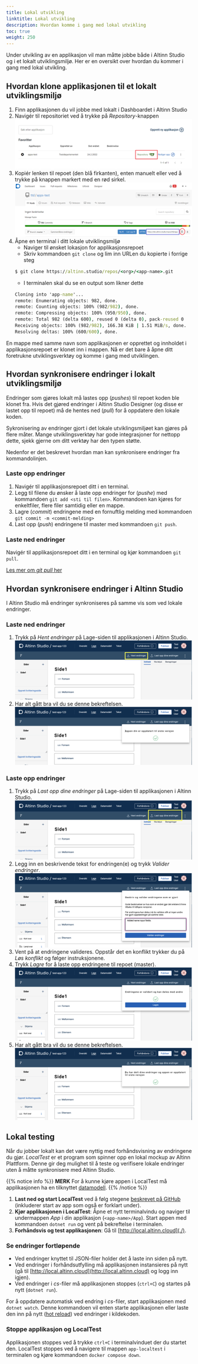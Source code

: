 ```yaml
---
title: Lokal utvikling
linktitle: Lokal utvikling
description: Hvordan komme i gang med lokal utvikling
toc: true
weight: 250
---
```


Under utvikling av en applikasjon vil man måtte jobbe både i Altinn Studio og 
i et lokalt utviklingsmiljø. 
Her er en oversikt over hvordan du kommer i gang med lokal utvikling. 

## Hvordan klone applikasjonen til et lokalt utviklingsmiljø

1. Finn applikasjonen du vil jobbe med lokalt i Dashboardet i Altinn Studio
2. Navigér til repositoriet ved å trykke på _Repository_-knappen
    ![Repositoryknappen markert i et bilde](find-app-in-dashboard.png)
3. Kopiér lenken til repoet (den blå firkanten), enten manuelt
   eller ved å trykke på knappen markert med en rød sirkel.
    ![Markert url til repository i Gitea i et bilde](copy-repo-link.png)
4. Åpne en terminal i ditt lokale utviklingsmiljø
    - Naviger til ønsket lokasjon for applikasjonsrepoet
    - Skriv kommandoen `git clone` og lim inn URLen du kopierte i forrige steg
    ```cmd
    $ git clone https://altinn.studio/repos/<org>/<app-name>.git
    ```
    - I terminalen skal du se en output som likner dette
    ```cmd
    Cloning into 'app-name'...
    remote: Enumerating objects: 982, done.
    remote: Counting objects: 100% (982/982), done.
    remote: Compressing objects: 100% (950/950), done.
    remote: Total 982 (delta 600), reused 0 (delta 0), pack-reused 0 
    Receiving objects: 100% (982/982), 166.38 KiB | 1.51 MiB/s, done.
    Resolving deltas: 100% (600/600), done.
    ```

En mappe med samme navn som applikasjonen er opprettet og innholdet i applikasjonsrepoet er klonet inn i mappen.
 Nå er det bare å åpne ditt foretrukne utviklingsverktøy og komme i gang med utviklingen.

## Hvordan synkronisere endringer i lokalt utviklingsmiljø

Endringer som gjøres lokalt må lastes opp (_pushes_) til repoet koden ble klonet fra.
 Hvis det gjøred endringer i Altinn Studio Designer (og disse er lastet opp til repoet) må de hentes ned (_pull_) for å oppdatere den lokale koden.

Sykronisering av endringer gjort i det lokale utviklingsmiljøet kan gjøres på flere måter.
Mange utviklingsverktøy har gode integrasjoner for nettopp dette, 
sjekk gjerne om ditt verktøy har den typen støtte. 

Nedenfor er det beskrevet hvordan man kan synkronisere endringer 
fra kommandolinjen.

### Laste opp endringer

1. Navigér til applikasjonsrepoet ditt i en terminal.
2. Legg til filene du ønsker å laste opp endringer for (_pushe_) med kommandoen `git add <sti til filen>`.
   Kommandoen kan kjøres for enkeltfiler, flere filer samtidig eller en mappe.
3. Lagre (_commit_) endringene med en fornuftlig melding med kommandoen `git commit -m <commit-melding>`
4. Last opp (_push_) endringene til master med kommandoen `git push`.

### Laste ned endringer

Navigér til applikasjonsrepoet ditt i en terminal og kjør kommandoen `git pull`.

[Les mer om _git pull_ her](https://git-scm.com/docs/git-pull)

## Hvordan synkronisere endringer i Altinn Studio

I Altinn Studio må endringer synkroniseres på samme vis som ved lokale endringer.

### Laste ned endringer
1. Trykk på _Hent endringer_ på Lage-siden til applikasjonen i Altinn Studio.
   ![Hent endringer i Altinn Studio](toolbar-hent.png)
2. Har alt gått bra vil du se denne bekreftelsen.
    ![Hent endringer bekreftelse](pull-successful.png)

### Laste opp endringer

1. Trykk på _Last opp dine endringer_ på Lage-siden til applikasjonen i Altinn Studio.
   ![Last opp endringer i Altin Studio](toolbar-last-opp.png)
2. Legg inn en beskrivende tekst for endringen(e) og trykk _Valider endringer_.
    ![Commitmelding](commit-message.png)
3. Vent på at endringene valideres. Oppstår det en konflikt trykker du på _Løs konflikt_ og følger instruksjonene.
4. Trykk _Lagre_ for å laste opp endringene til repoet (master).
    ![Lagre validerte endringer](changes-validated.png)
5. Har alt gått bra vil du se denne bekreftelsen.
    ![Lagre bekreftelse](push-successful.png)

## Lokal testing

Når du jobber lokalt kan det være nyttig med forhåndsvisning av endringene du gjør.
*LocalTest* er et program som spinner opp en lokal mockup av Altinn Plattform.
 Denne gir deg mulighet til å teste og verifisere lokale endringer uten å måtte synkronisere med Altinn Studio.

{{% notice info %}}
**MERK**
For å kunne kjøre appen i LocalTest må applikasjonen ha en tilknyttet [datamodell](./).
{{% /notice %}}

1. **Last ned og start LocalTest** ved å følg stegene [beskrevet på GitHub](https://github.com/Altinn/app-localtest/blob/master/README.md) (inkluderer start av app som også er forklart under).
2. **Kjør applikasjonen i LocalTest**: Åpne et nytt terminalvindu og naviger til undermappen *App* i din applikasjon (`<app-name>/App`). Start appen med kommandoen `dotnet run` og vent på bekreftelse i terminalen.
3. **Forhåndsvis og test applikasjonen**: Gå til [http://local.altinn.cloud](./).

### Se endringer fortløpende

- Ved endringer knyttet til JSON-filer holder det å laste inn siden på nytt.
- Ved endringer i forhåndsutfylling må applikasjonen instansieres på nytt (gå til [http://local.altinn.cloud](http://local.altinn.cloud) og logg inn igjen).
- Ved endringer i *cs*-filer må applikasjonen stoppes (`ctrl+C`) og startes på nytt (`dotnet run`).

For å oppdatere automatisk ved endring i *cs*-filer, start applikasjonen med `dotnet watch`.
Denne kommandoen vil enten starte applikasjonen eller laste den inn på nytt ([hot reload](https://learn.microsoft.com/en-us/dotnet/core/tools/dotnet-watch#hot-reload)) ved endringer i kildekoden.

### Stoppe applikasjon og LocalTest

Applikasjonen stoppes ved å trykke `ctrl+C` i terminalvinduet der du startet den.
LocalTest stoppes ved å navigere til mappen `app-localtest` i terminalen og kjøre kommandoen `docker compose down`.
